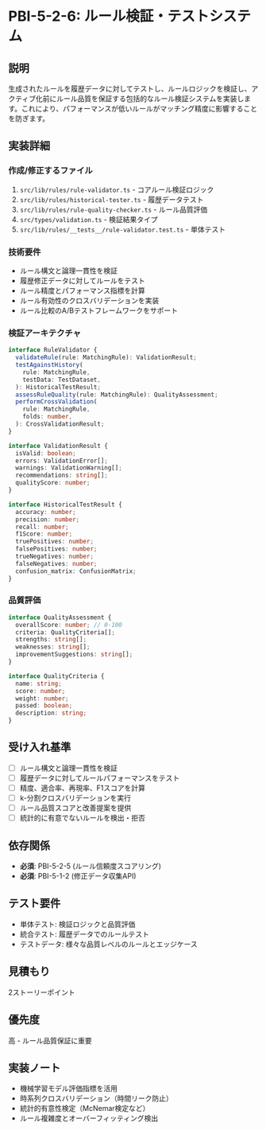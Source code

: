 # PBI-5-2-6: ルール検証・テストシステム

## 説明

生成されたルールを履歴データに対してテストし、ルールロジックを検証し、アクティブ化前にルール品質を保証する包括的なルール検証システムを実装します。これにより、パフォーマンスが低いルールがマッチング精度に影響することを防ぎます。

## 実装詳細

### 作成/修正するファイル

1. `src/lib/rules/rule-validator.ts` - コアルール検証ロジック
2. `src/lib/rules/historical-tester.ts` - 履歴データテスト
3. `src/lib/rules/rule-quality-checker.ts` - ルール品質評価
4. `src/types/validation.ts` - 検証結果タイプ
5. `src/lib/rules/__tests__/rule-validator.test.ts` - 単体テスト

### 技術要件

- ルール構文と論理一貫性を検証
- 履歴修正データに対してルールをテスト
- ルール精度とパフォーマンス指標を計算
- ルール有効性のクロスバリデーションを実装
- ルール比較のA/Bテストフレームワークをサポート

### 検証アーキテクチャ

```typescript
interface RuleValidator {
  validateRule(rule: MatchingRule): ValidationResult;
  testAgainstHistory(
    rule: MatchingRule,
    testData: TestDataset,
  ): HistoricalTestResult;
  assessRuleQuality(rule: MatchingRule): QualityAssessment;
  performCrossValidation(
    rule: MatchingRule,
    folds: number,
  ): CrossValidationResult;
}

interface ValidationResult {
  isValid: boolean;
  errors: ValidationError[];
  warnings: ValidationWarning[];
  recommendations: string[];
  qualityScore: number;
}

interface HistoricalTestResult {
  accuracy: number;
  precision: number;
  recall: number;
  f1Score: number;
  truePositives: number;
  falsePositives: number;
  trueNegatives: number;
  falseNegatives: number;
  confusion_matrix: ConfusionMatrix;
}
```

### 品質評価

```typescript
interface QualityAssessment {
  overallScore: number; // 0-100
  criteria: QualityCriteria[];
  strengths: string[];
  weaknesses: string[];
  improvementSuggestions: string[];
}

interface QualityCriteria {
  name: string;
  score: number;
  weight: number;
  passed: boolean;
  description: string;
}
```

## 受け入れ基準

- [ ] ルール構文と論理一貫性を検証
- [ ] 履歴データに対してルールパフォーマンスをテスト
- [ ] 精度、適合率、再現率、F1スコアを計算
- [ ] k-分割クロスバリデーションを実行
- [ ] ルール品質スコアと改善提案を提供
- [ ] 統計的に有意でないルールを検出・拒否

## 依存関係

- **必須**: PBI-5-2-5 (ルール信頼度スコアリング)
- **必須**: PBI-5-1-2 (修正データ収集API)

## テスト要件

- 単体テスト: 検証ロジックと品質評価
- 統合テスト: 履歴データでのルールテスト
- テストデータ: 様々な品質レベルのルールとエッジケース

## 見積もり

2ストーリーポイント

## 優先度

高 - ルール品質保証に重要

## 実装ノート

- 機械学習モデル評価指標を活用
- 時系列クロスバリデーション（時間リーク防止）
- 統計的有意性検定（McNemar検定など）
- ルール複雑度とオーバーフィッティング検出
